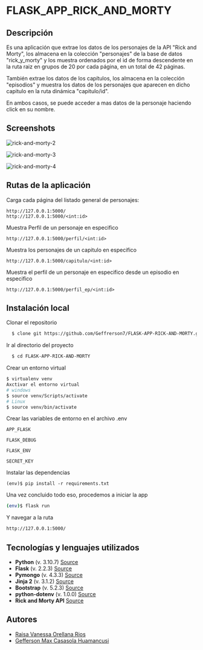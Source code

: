 
# FLASK_APP_RICK_AND_MORTY


## Descripción
Es una aplicación que extrae los datos de los personajes 
de la API "Rick and Morty", los almacena en la colección "personajes" 
de la base de datos "rick_y_morty" y los muestra ordenados por el id de forma 
descendente en la ruta raiz en grupos de 20 por cada página, en un total de 42 páginas. 

También extrae los datos de los capítulos, los almacena en la colección "episodios" y muestra los datos de los personajes que aparecen en dicho capitulo en la ruta dinámica
"capitulo/id". 

En ambos casos, se puede acceder a mas datos de la personaje haciendo click
en su nombre.

## Screenshots

![rick-and-morty-2](https://user-images.githubusercontent.com/61089189/230173717-5be97d79-48b5-419c-8f8c-7ace22be5a2a.png)

![rick-and-morty-3](https://user-images.githubusercontent.com/61089189/230173723-4b2f88f8-d235-4798-bf85-a106ffdee432.png)

![rick-and-morty-4](https://user-images.githubusercontent.com/61089189/230173725-62211d17-2d78-4657-8b38-a4deddff05d2.png)


## Rutas de la aplicación
Carga cada página del listado general de personajes:
```
http://127.0.0.1:5000/
http://127.0.0.1:5000/<int:id>
```
Muestra Perfil de un personaje en especifico
```
http://127.0.0.1:5000/perfil/<int:id>
```
Muestra los personajes de un capitulo en especifico
```
http://127.0.0.1:5000/capitulo/<int:id>
```
Muestra el perfil de un personaje en especifico desde un episodio en especifico
```
http://127.0.0.1:5000/perfil_ep/<int:id>
```

## Instalación local

Clonar el repositorio
```bash
  $ clone git https://github.com/Geffrerson7/FLASK-APP-RICK-AND-MORTY.git
```
Ir al directorio del proyecto
```bash
  $ cd FLASK-APP-RICK-AND-MORTY
```
Crear un entorno virtual

```sh
$ virtualenv venv
Axctivar el entorno virtual
# windows
$ source venv/Scripts/activate
# Linux
$ source venv/bin/activate
```

Crear las variables de entorno en el archivo .env

`APP_FLASK`

`FLASK_DEBUG`

`FLASK_ENV`

`SECRET_KEY`


Instalar las dependencias
```
(env)$ pip install -r requirements.txt
```

Una vez concluido todo eso, procedemos a iniciar la app
```sh
(env)$ flask run
```

Y navegar a la ruta
```sh
http://127.0.0.1:5000/
```
## Tecnologías y lenguajes utilizados

* **Python** (v. 3.10.7) [Source](https://www.python.org/)
* **Flask** (v. 2.2.3)  [Source](https://flask.palletsprojects.com/en/2.2.x/)
* **Pymongo** (v. 4.3.3) [Source](https://pymongo.readthedocs.io/en/stable/)
* **Jinja 2** (v. 3.1.2) [Source](https://jinja.palletsprojects.com/en/3.1.x/)
* **Bootstrap** (v. 5.2.3) [Source](https://getbootstrap.com/docs/5.3/getting-started/introduction/)
* **python-dotenv** (v. 1.0.0) [Source](https://pypi.org/project/python-dotenv/)
* **Rick and Morty API** [Source](https://rickandmortyapi.com/documentation)

    
## Autores

- [Raisa Vanessa Orellana Rios](https://www.github.com/Raisa320)
- [Gefferson Max Casasola Huamancusi ](https://www.github.com/Geffrerson7)
